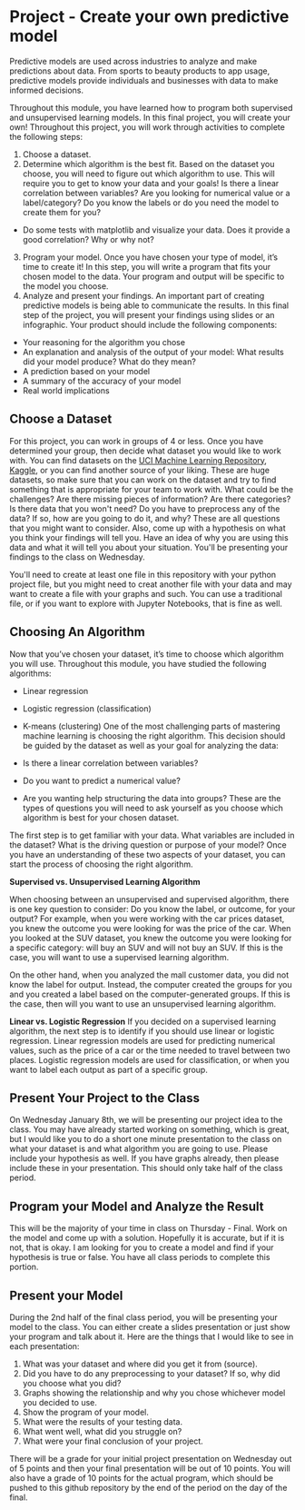 # Project - Create your own predictive model

Predictive models are used across industries to analyze and make predictions about data. From sports to beauty products to app usage, predictive models provide individuals and businesses with data to make informed decisions.

Throughout this module, you have learned how to program both supervised and unsupervised learning models. In this final project, you will create your own! Throughout this project, you will work through activities to complete the following steps:

1. Choose a dataset.
2. Determine which algorithm is the best fit. Based on the dataset you choose, you will need to figure out which algorithm to use. This will require you to get to know your data and your goals! Is there a linear correlation between variables? Are you looking for numerical value or a label/category? Do you know the labels or do you need the model to create them for you?
- Do some tests with matplotlib and visualize your data.  Does it provide a good correlation?  Why or why not?
3. Program your model. Once you have chosen your type of model, it’s time to create it! In this step, you will write a program that fits your chosen model to the data. Your program and output will be specific to the model you choose.  
4. Analyze and present your findings. An important part of creating predictive models is being able to communicate the results. In this final step of the project, you will present your findings using slides or an infographic. Your product should include the following components:
- Your reasoning for the algorithm you chose
- An explanation and analysis of the output of your model: What results did your model produce? What do they mean?
- A prediction based on your model
- A summary of the accuracy of your model
- Real world implications

## Choose a Dataset

For this project, you can work in groups of 4 or less.  Once you have determined your group, then decide what dataset you would like to work with.  You can find datasets on the [UCI Machine Learning Repository](https://archive.ics.uci.edu/), [Kaggle](https://www.kaggle.com/), or you can find another source of your liking.  These are huge datasets, so make sure that you can work on the dataset and try to find something that is appropriate for your team to work with.  What could be the challenges?  Are there missing pieces of information?  Are there categories?  Is there data that you won't need?  Do you have to preprocess any of the data?  If so, how are you going to do it, and why?  These are all questions that you might want to consider.  Also, come up with a hypothesis on what you think your findings will tell you.  Have an idea of why you are using this data and what it will tell you about your situation.  You'll be presenting your findings to the class on Wednesday.

You'll need to create at least one file in this repository with your python project file, but you might need to creat another file with your data and may want to create a file with your graphs and such.  You can use a traditional file, or if you want to explore with Jupyter Notebooks, that is fine as well.

## Choosing An Algorithm

Now that you’ve chosen your dataset, it’s time to choose which algorithm you will use. Throughout this module, you have studied the following algorithms:

- Linear regression
- Logistic regression (classification)
- K-means (clustering)
One of the most challenging parts of mastering machine learning is choosing the right algorithm. This decision should be guided by the dataset as well as your goal for analyzing the data:

- Is there a linear correlation between variables?
- Do you want to predict a numerical value?
- Are you wanting help structuring the data into groups?
These are the types of questions you will need to ask yourself as you choose which algorithm is best for your chosen dataset.

The first step is to get familiar with your data. What variables are included in the dataset? What is the driving question or purpose of your model? Once you have an understanding of these two aspects of your dataset, you can start the process of choosing the right algorithm.

<b>Supervised vs. Unsupervised Learning Algorithm</b>

When choosing between an unsupervised and supervised algorithm, there is one key question to consider: Do you know the label, or outcome, for your output? For example, when you were working with the car prices dataset, you knew the outcome you were looking for was the price of the car. When you looked at the SUV dataset, you knew the outcome you were looking for a specific category: will buy an SUV and will not buy an SUV. If this is the case, you will want to use a supervised learning algorithm.

On the other hand, when you analyzed the mall customer data, you did not know the label for output. Instead, the computer created the groups for you and you created a label based on the computer-generated groups. If this is the case, then will you want to use an unsupervised learning algorithm.

<b>Linear vs. Logistic Regression</b>
If you decided on a supervised learning algorithm, the next step is to identify if you should use linear or logistic regression. Linear regression models are used for predicting numerical values, such as the price of a car or the time needed to travel between two places. Logistic regression models are used for classification, or when you want to label each output as part of a specific group.

## Present Your Project to the Class

On Wednesday January 8th, we will be presenting our project idea to the class.  You may have already started working on something, which is great, but I would like you to do a short one minute presentation to the class on what your dataset is and what algorithm you are going to use.  Please include your hypothesis as well.  If you have graphs already, then please include these in your presentation.  This should only take half of the class period.

## Program your Model and Analyze the Result

This will be the majority of your time in class on Thursday - Final.  Work on the model and come up with a solution.  Hopefully it is accurate, but if it is not, that is okay.  I am looking for you to create a model and find if your hypothesis is true or false.  You have all class periods to complete this portion.

## Present your Model

During the 2nd half of the final class period, you will be presenting your model to the class.  You can either create a slides presentation or just show your program and talk about it.  Here are the things that I would like to see in each presentation:
1. What was your dataset and where did you get it from (source).
2. Did you have to do any preprocessing to your dataset? If so, why did you choose what you did?
3. Graphs showing the relationship and why you chose whichever model you decided to use.
4. Show the program of your model.
5. What were the results of your testing data. 
6. What went well, what did you struggle on? 
7. What were your final conclusion of your project.

There will be a grade for your initial project presentation on Wednesday out of 5 points and then your final presentation will be out of 10 points.  You will also have a grade of 10 points for the actual program, which should be pushed to this github repository by the end of the period on the day of the final.